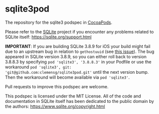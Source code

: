 sqlite3pod
==========

The repository for the sqlite3 podspec in [CocoaPods](http://cocoapods.org).

Please refer to the [SQLite](https://www.sqlite.org) project if you encounter any problems related to SQLite itself: https://sqlite.org/support.html

**IMPORTANT**: If you are building SQLite 3.8.9 for iOS your build might fail due to an upstream bug in relation to `gethostuuid` (see [this issue](https://github.com/clemensg/sqlite3pod/issues/1)). The bug appeared in SQLite version 3.8.9, so you can either roll back to version 3.8.8.3 by specifying `pod 'sqlite3', '3.8.8.3'` in your Podfile or use the workaround `pod 'sqlite3', git: 'git@github.com:clemensg/sqlite3pod.git'` until the next version bump. Then the workaround will become available via `pod 'sqlite3'`.

Pull requests to improve this podspec are welcome.

This podspec is licensed under the MIT License.
All of the code and documentation in SQLite itself has been dedicated to the public domain by the authors: https://www.sqlite.org/copyright.html
